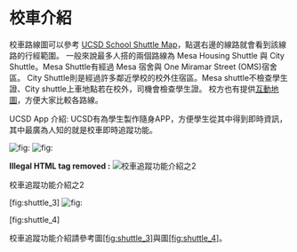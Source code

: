 # 校車介紹

校車路線圖可以參考 [UCSD School Shuttle Map](https://www.ucsdbus.com/map)，點選右邊的線路就會看到該線路的行經範圍。 一般來說最多人搭的兩個路線為 Mesa Housing Shuttle 與 City Shuttle。Mesa Shuttle有經過 Mesa 宿舍與 One Miramar Street \(OMS\)宿舍區。 City Shuttle則是經過許多鄰近學校的校外住宿區。Mesa shuttle不檢查學生證、City shuttle上車地點若在校外，司機會檢查學生證。 校方也有提供[互動地圖](http://www.ucsdbus.com/map)，方便大家比較各路線。

UCSD App 介紹: UCSD有為學生製作隨身APP，方便學生從其中得到即時資訊，其中最廣為人知的就是校車即時追蹤功能。

![fig:](https://github.com/ucsdtgsa/ucsd-tgsa-handbook/tree/b0a7da19c6e37afed1db6a14866a3f02f8c1e7f8/zai_mei_sheng_huo/Pics/shuttle_1) ![fig:](https://github.com/ucsdtgsa/ucsd-tgsa-handbook/tree/b0a7da19c6e37afed1db6a14866a3f02f8c1e7f8/zai_mei_sheng_huo/Pics/shuttle_2)

**Illegal HTML tag removed :** ![&#x6821;&#x8ECA;&#x8FFD;&#x8E64;&#x529F;&#x80FD;&#x4ECB;&#x7D39;&#x4E4B;2](https://github.com/ucsdtgsa/ucsd-tgsa-handbook/tree/b0a7da19c6e37afed1db6a14866a3f02f8c1e7f8/zai_mei_sheng_huo/Pics/shuttle_3)

校車追蹤功能介紹之2

\[fig:shuttle\_3\] ![fig:](https://github.com/ucsdtgsa/ucsd-tgsa-handbook/tree/b0a7da19c6e37afed1db6a14866a3f02f8c1e7f8/zai_mei_sheng_huo/Pics/shuttle_4)

\[fig:shuttle\_4\]

校車追蹤功能介紹請參考圖[\[fig:shuttle\_3\]](xiao_che_jie_shao.md#fig:shuttle_3)與圖[\[fig:shuttle\_4\]](xiao_che_jie_shao.md#fig:shuttle_4)。


